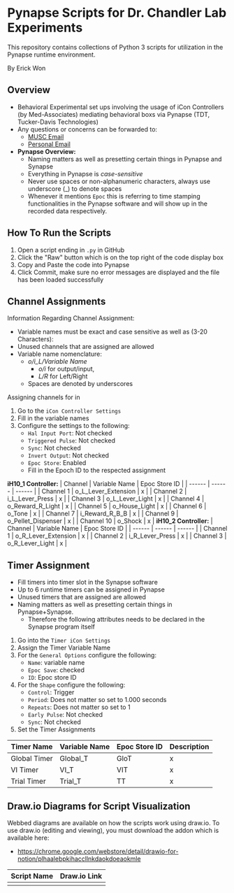 # Pynapse Scripts for Dr. Chandler Lab Experiments

This repository contains collections of Python 3 scripts for utilization in the Pynapse runtime environment.

By Erick Won
## Overview
 -   Behavioral Experimental set ups involving the usage of iCon Controllers (by Med-Associates) mediating behavioral boxs via Pynapse (TDT, Tucker-Davis Technologies)
 - Any questions or concerns can be forwarded to:
	 - [MUSC Email](mailto:ecw207@musc.edu)
	 - [Personal Email](mailto:goerick2k@gmail.com)
- **Pynapse Overview:**
	- Naming matters as well as presetting certain things in Pynapse and Synapse
	- Everything in Pynapse is *case-sensitive*
	- Never use spaces or non-alphanumeric characters, always use underscore (_) to denote spaces
	- Whenever it mentions `Epoc` this is referring to time stamping functionalities in the Pynapse software and will show up in the recorded data respectively.

## How To Run the Scripts

 1. Open a script ending in `.py` in GitHub
 2. Click the "Raw" button which is on the top right of the code display box
3. Copy and Paste the code into Pynapse
4. Click Commit, make sure no error messages are displayed and the file has been loaded successfully

## Channel Assignments

Information Regarding Channel Assignment:
- Variable names must be exact and case sensitive as well as (3-20 Characters):
- Unused channels that are assigned are allowed
- Variable name nomenclature:
	- *o/i_L/Variable Name*
		- *o/i* for output/input,
		- *L/R* for Left/Right
	- Spaces are denoted by underscores

Assigning channels for in

 1. Go to the `iCon Controller Settings`
 2. Fill in the variable names
 3. Configure the settings to the following:
	- `Hal Input Port`: Not checked
	- `Triggered Pulse`: Not checked
	- `Sync`: Not checked
	- `Invert Output`: Not checked
	- `Epoc Store`: Enabled
	- Fill in the Epoch ID to the respected assignment

**iH10_1 Controller:**
| Channel | Variable Name | Epoc Store ID |
| ------ | ------ | ------ |
| Channel 1 | o_L_Lever_Extension | x |
| Channel 2 | i_L_Lever_Press | x |
| Channel 3 | o_L_Lever_Light | x |
| Channel 4 | o_Reward_R_Light | x |
| Channel 5 | o_House_Light | x |
| Channel 6 | o_Tone | x |
| Channel 7 | i_Reward_R_B_B | x |
| Channel 9 | o_Pellet_Dispenser | x |
| Channel 10 | o_Shock | x |
**iH10_2 Controller:**
| Channel | Variable Name | Epoc Store ID |
| ------ | ------ | ------ |
| Channel 1 | o_R_Lever_Extension | x |
| Channel 2 | i_R_Lever_Press | x |
| Channel 3 | o_R_Lever_Light | x |

## Timer Assignment

- Fill timers into timer slot in the Synapse software
- Up to 6 runtime timers can be assigned in Pynapse
- Unused timers that are assigned are allowed
- Naming matters as well as presetting certain things in Pynapse+Synapse.
	- Therefore the following attributes needs to be declared in the Synapse program itself


1. Go into the `Timer iCon Settings`
2.  Assign the Timer Variable Name
3. For the `General Options` configure the following:
	- `Name`: variable name
	- `Epoc Save`: checked
	- `ID`: Epoc store ID
4. For the `Shape` configure the following:
	- `Control`: Trigger
	- `Period`: Does not matter so set to 1.000 seconds
	- `Repeats`: Does not matter so set to 1
	- `Early Pulse`: Not checked
	- `Sync`: Not checked
5. Set the Timer Assignments

| Timer Name | Variable Name | Epoc Store ID | Description |
| ------ | ------ | ------ | ------ |
| Global Timer | Global_T | GloT | x |
| VI Timer | VI_T | VIT | x |
| Trial Timer | Trial_T | TT | x |



## Draw.io Diagrams for Script Visualization

Webbed diagrams are available on how the scripts work using draw.io. To use draw.io (editing and viewing), you must download the addon which is available here:
- https://chrome.google.com/webstore/detail/drawio-for-notion/plhaalebpkihaccllnkdaokdoeaokmle

| Script Name | Draw.io Link |
|--|--|
|  |  |
